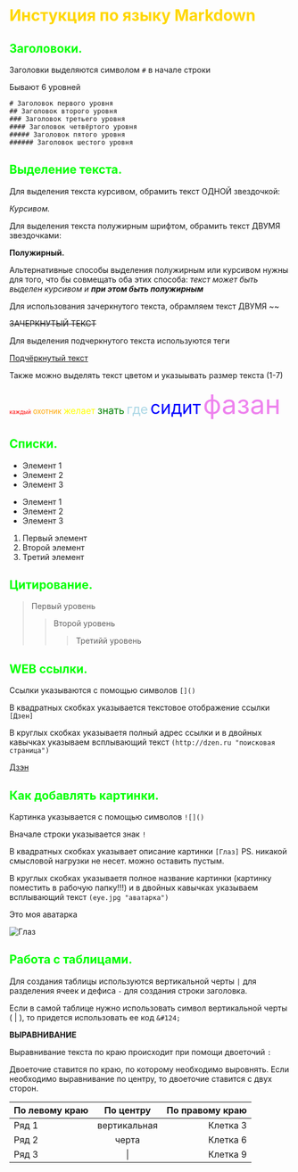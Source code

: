 # <font color=gold> Инстукция по языку Markdown </font>

## <font color=lime> Заголовоки. </font>

Заголовки выделяются символом ```#``` в начале строки

Бывают 6 уровней

```
# Заголовок первого уровня
## Заголовок второго уровня
### Заголовок третьего уровня
#### Заголовок четвёртого уровня
##### Заголовок пятого уровня
###### Заголовок шестого уровня
```

## <font color=lime> Выделение текста. </font>

Для выделения текста курсивом, обрамить текст ОДНОЙ звездочкой:  

*Курсивом.*

Для выделения текста полужирным шрифтом, обрамить текст ДВУМЯ звездочками:   

**Полужирный.**

Альтернативные способы выделения полужирным или курсивом нужны для того, что бы совмещать оба этих способа: _текст может быть выделен курсивом и **при этом быть полужирным**_

Для использования зачеркнутого текста, обрамляем текст ДВУМЯ ~~

~~ЗАЧЕРКНУТЫЙ ТЕКСТ~~

Для выделения подчеркнутого текста используются теги

<u>Подчёркнутый текст</u>

Также можно выделять текст цветом и указыывать размер текста (1-7)

<font color=red size=1>каждый</font>
<font color=orange size=2>охотник</font>
<font color=yellow size=3>желает</font>
<font color=green size=4>знать</font>
<font color=lightblue size=5>где</font>
<font color=blue size=6>сидит</font>
<font color=violet size=7>фазан</font>

## <font color=lime> Списки. </font>

* Элемент 1
* Элемент 2
* Элемент 3

+ Элемент 1
+ Элемент 2
+ Элемент 3

1. Первый элемент 
2. Второй элемент 
3. Третий элемент

## <font color=lime> Цитирование. </font>

> Первый уровень
>>Второй уровень
>>>Третийй уровень

## <font color=lime> WEB ссылки. </font>

Ссылки указываются с помощью символов ```[]()```

В квадратных скобках указывается текстовое отображение ссылки ```[Дзен]```

В круглых скобках указываетя полный адрес ссылки и в двойных кавычках указываем всплывающий текст ```(http://dzen.ru "поисковая страница")```


[Дзэн](http://dzen.ru "поисковая страница")

## <font color=lime> Как добавлять картинки. </font>

Картинка указывается с помощью символов ```![]()```

Вначале строки указывается знак ```!```

В квадратных скобках указывает описание картинки ```[Глаз]``` PS. никакой смысловой нагрузки не несет. можно оставить пустым.

В круглых скобках указываетя полное название картинки (картинку поместить в рабочую папку!!!) и в двойных кавычках указываем всплывающий текст ```(eye.jpg "аватарка")```


Это моя аватарка

![Глаз](eye.jpg "аватарка")

## <font color=lime> Работа с таблицами. </font>

Для создания таблицы используются вертикальной черты ```|``` для разделения ячеек и дефиса ```-``` для создания строки заголовка.

Если в самой таблице нужно использовать символ вертикальной черты ( | ), то придется использовать ее код ```&#124;```

**ВЫРАВНИВАНИЕ**

Выравнивание текста по краю происходит при помощи двоеточий ```:```

Двоеточие ставится по краю, по которому необходимо выровнять. Если необходимо выравнивание по центру, то двоеточие ставится с двух сторон.


| По левому краю | По центру    | По правому краю |
|:---------------|:------------:|----------------:|
| Ряд 1          | вертикальная | Клетка 3        |
| Ряд 2          | черта        | Клетка 6        |
| Ряд 3          | &#124;       | Клетка 9        |
